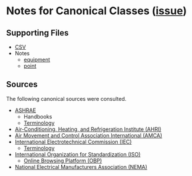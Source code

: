 # Notes for Canonical Classes ([issue](https://github.com/BrickSchema/Brick/issues/466))

## Supporting Files
- [CSV](https://github.com/MatthewSteen/brick-466/brick_issues_466.csv)
- Notes
  - [equipment](https://github.com/MatthewSteen/brick-466/brick_issues_466_equipment.md)
  - [point](https://github.com/MatthewSteen/brick-466/brick_issues_466_point.md)

## Sources
The following canonical sources were consulted. 
- [ASHRAE](https://www.ashrae.org/)
  - Handbooks
  - [Terminology](https://terminology.ashrae.org/)
- [Air-Conditioning, Heating, and Refrigeration Institute (AHRI)](https://www.ahrinet.org/)
- [Air Movement and Control Association International (AMCA)](https://www.amca.org/)
- [International Electrotechnical Commission (IEC)](https://www.iec.ch/)
  - [Terminology](https://www.electropedia.org/)
- [International Organization for Standardization (ISO)](https://www.iso.org/)
  - [Online Browsing Platform (OBP)](https://www.iso.org/obp/)
- [National Electrical Manufacturers Association (NEMA)](https://www.nema.org/)
